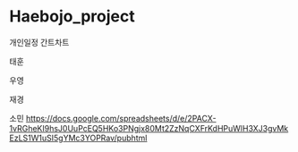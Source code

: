 # Haebojo_project

개인일정 간트차트

태훈 

우영

재경

소민  https://docs.google.com/spreadsheets/d/e/2PACX-1vRGheKI9hsJ0UuPcEQ5HKo3PNgjx80Mt2ZzNqCXFrKdHPuWlH3XJ3gvMkEzLS1W1uSI5gYMc3YOPRav/pubhtml

